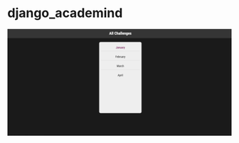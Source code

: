 # django_academind

![Image alt](https://github.com/EvgeniyBudaev/django_academind/blob/main/readme.png)
